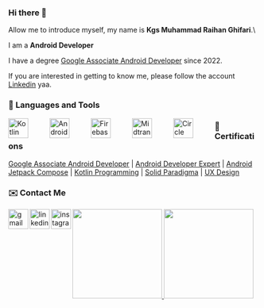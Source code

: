 ### Hi there 👋

Allow me to introduce myself, my name is **Kgs Muhammad Raihan Ghifari**.\

I am a **Android Developer**

I have a degree [Google Associate Android Developer](https://www.credential.net/71c5c594-cbcc-42b9-8c28-169f6869b14b?key=d5d65b2c442cb300a2cb52d4a60dd24ef0c8a2e397caa7a5050b8996d107157a) since 2022.

If you are interested in getting to know me, please follow the account [Linkedin](https://www.linkedin.com/in/kgs-m-raihan-ghifari-2602a5209/) yaa.

### 🧰 Languages and Tools

<img align="left" alt="Kotlin" width="40px" style="padding-right:40px;" src="https://cdn.jsdelivr.net/gh/devicons/devicon/icons/kotlin/kotlin-original.svg"/>
<img align="left" alt="Android" width="40px" style="padding-right:40px;" src="https://cdn.jsdelivr.net/gh/devicons/devicon/icons/android/android-original.svg"/>
<img align="left" alt="Firebase" width="40px" style="padding-right:40px;" src="https://www.gstatic.com/devrel-devsite/prod/v71aa34ff497d3466ac0b9a9c7f271f4ec4877f277daabf51c5b59f725a1b70c7/firebase/images/lockup.svg"/>
<img align="left" alt="Midtrans" width="40px" style="padding-right:40px;" src="https://midtrans.com/assets/img/logo.svg?v=1676436294"/>
<img align="left" alt="Circle CI" width="40px" style="padding-right:40px;" src="https://mms.businesswire.com/media/20221116005775/en/821662/23/circle-logo-horizontal-black_%281%29.jpg"/>


### 📜 Certifications

[Google Associate Android Developer](https://www.credential.net/71c5c594-cbcc-42b9-8c28-169f6869b14b?key=d5d65b2c442cb300a2cb52d4a60dd24ef0c8a2e397caa7a5050b8996d107157a) | 
[Android Developer Expert](https://www.dicoding.com/certificates/0LZ09DVRRZ65) | 
[Android Jetpack Compose](https://www.dicoding.com/certificates/72ZD9DLQQPYW) | 
[Kotlin Programming](https://www.dicoding.com/certificates/EYX473O06XDL) | 
[Solid Paradigma](https://www.dicoding.com/certificates/2VX31WNW4ZYQ) | 
[UX Design](https://www.dicoding.com/certificates/1RXYM4V69XVM)

### ✉️ Contact Me

[<img align="left" src='https://www.svgrepo.com/show/452213/gmail.svg' alt='gmail' height='40'>](mailto:raihan.ghifari1603@gmail.com) [<img align="left" src='https://www.svgrepo.com/show/452051/linkedin.svg' alt='linkedin' height='40'>](https://www.linkedin.com/in/kgs-m-raihan-ghifari-2602a5209/) [<img align="left" src='https://www.svgrepo.com/show/452231/instagram.svg' alt='instagram' height='40'>](https://www.instagram.com/raihnghifari/)

<p align="left">
<a href="https://github.com/reyyghifari">
  <img height="180em" src="https://github-readme-stats-eight-theta.vercel.app/api?username=reyghifari&show_icons=true&theme=algolia&include_all_commits=true&count_private=true"/>
  <img height="180em" src="https://github-readme-stats-eight-theta.vercel.app/api/top-langs/?username=reyghifari&layout=compact&langs_count=8&theme=algolia"/>
</a>
</p>

<!--
**reyghifari/reyghifari** is a ✨ _special_ ✨ repository because its `README.md` (this file) appears on your GitHub profile.

Here are some ideas to get you started:

- 🔭 I’m currently working on ...
- 🌱 I’m currently learning ...
- 👯 I’m looking to collaborate on ...
- 🤔 I’m looking for help with ...
- 💬 Ask me about ...
- 📫 How to reach me: ...
- 😄 Pronouns: ...
- ⚡ Fun fact: ...
-->
